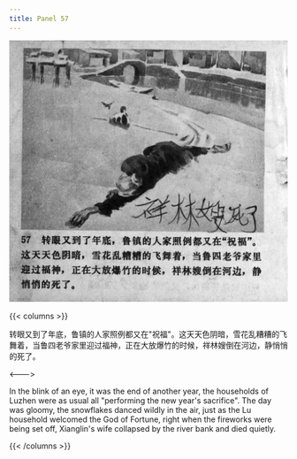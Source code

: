 ```yaml
---
title: Panel 57
---
```


![zhufu panel](./../../../images/zhufu/seifert0772_zf_0062_057.jpg)

{{< columns >}}

转眼又到了年底，鲁镇的人家照例都又在"祝福"。这天天色阴暗，雪花乱糟糟的飞舞着，当鲁四老爷家里迎过福神，正在大放爆竹的时候，祥林嫂倒在河边，静悄悄的死了。

<--->

In the blink of an eye, it was the end of another year, the households of Luzhen were as usual all "performing the new year's sacrifice". The day was gloomy, the snowflakes danced wildly in the air, just as the Lu household welcomed the God of Fortune, right when the fireworks were being set off, Xianglin's wife collapsed by the river bank and died quietly.

{{< /columns >}}

